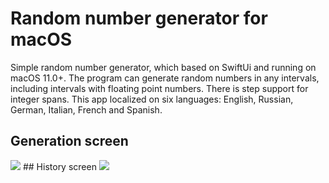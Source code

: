 # Random number generator for macOS
Simple random number generator, which based on SwiftUi and running on macOS 11.0+.
The program can generate random numbers in any intervals, including intervals with floating point numbers. 
There is step support for integer spans.
This app localized on six languages: English, Russian, German, Italian, French and Spanish.
## Generation screen
<img src="https://imgur.com/a/uyLRw7C">
## History screen
<img src="https://imgur.com/a/ueVrBWh">
